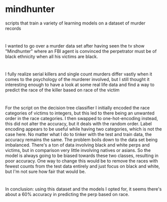 # mindhunter
scripts that train a variety of learning models on a dataset of murder records

#

 I wanted to go over a murder data set after having seen the tv show "Mindhunter" where an FBI agent is convinced the perpetrator must be of black ethnicity when all his victims are black.

#

 I fully realize serial killers and single count murders differ vastly when it comes to the psychology of the murderer involved, but I still thought it interesting enough to have a look at some real life data and find a way to predict the race of the killer based on race of the victim
 
 #
 
 For the script on the decision tree classifier I initially encoded the race categories of victims to integers, but this led to there being an unwanted order in the race categories. I then swapped to one-hot-encoding instead, this did not alter the accuracy, but it deals with the random order. Label encoding appears to be useful while having two categories, which is not the case here.
No matter what I do to tinker with the test and train data, the accuracy remains the same. The problem boils down to the data set being imbalanced. There's a ton of data involving black and white perps and victims, but in comparison very little involving natives or asians. So the model is always going to be biased towards these two classes, resulting in poor accuracy. One way to change this would be to remove the races with fewest counts from the test data entirely and just focus on black and white, but I'm not sure how fair that would be.
 
 #
 
 In conclusion: using this dataset and the models I opted for, it seems there's about a 60% accuracy in predicting the perp based on race. 


